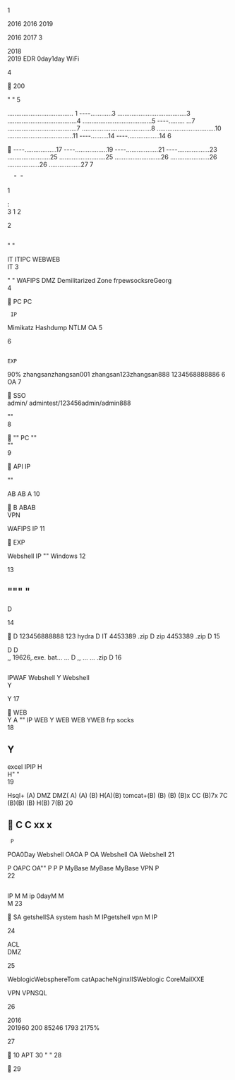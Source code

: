  
1

 
 
    
2016   2016 2019   
 
2016 
2017 
3

 
  
2018    
2019  EDR  0day1day WiFi  
  
 
4

 
200   
       
   " "
5

 
 
  ..................................... 1  ----............3 .......................................3 .......................................4 .......................................5  ----......... ...7 .......................................7 .......................................8 .................................10 .....................................11  ----..........14 ----..................14
6

 
----..................17 ----..................19 ----..................21 ----..................23  ........................25 ..........................25 ..........................26 ......................26 ..................26  ..................27
7

 
 

    
      " " 
    
1

 
   
:  
3 1  2  
   
2

 
 ----
   " "

   IT  ITIPC WEBWEB    
  IT
3

 
    

 " " WAFIPS 
  DMZ Demilitarized Zone 
  frpewsocksreGeorg  
4

 
  PC PC

     IP   
  Mimikatz Hashdump NTLM
 OA
5

 
  
6

 
 ----
    EXP   


  90%
zhangsanzhangsan001 zhangsan123zhangsan888 1234568888886 6 OA 
7

 
  SSO    
 admin/ admintest/123456admin/admin888     

""     
8

 
""
     PC 
  ""      
  ""  
9

 
API  IP 

   "" 
       
AB AB A
10

 
B ABAB  
 VPN     
    

 WAFIPS IP 
11

 
  EXP 
       
 Webshell    IP   "" Windows 
12

 
 
13

 
 ----
  """ "  
----
     
D   
 
14

 
D 123456888888 123 hydra 
D IT 
4453389 
.zip
D zip 
4453389 
.zip
 D
15

 

D  D  
,, 19626,.exe. bat... ...
D 
,, ... ...
.zip
 D 
16

 
----
  IPWAF Webshell 
Y Webshell   
 Y   
  
Y
17

 
WEB   
Y A   "" IP WEB 
Y WEB  WEB 
 YWEB frp socks  
18

 
  
Y   
----
   excel IPIP
H  
H" "  
19

 

Hsql+ (A) DMZ DMZ( A) (A) (B)
H(A)(B) tomcat+(B)  (B) (B) 
(B)x CC (B)7x 7C (B)(B) (B)
H(B) 7(B)
20

 
 C C xx x
----
     P
POA0Day Webshell OAOA 
P OA Webshell OA Webshell
21

 

P OAPC OA"" P
P    P  MyBase MyBase MyBase VPN 
P  
22

 
----
   IP   M 
M ip   0dayM 
M    
M
23

 
SA  getshellSA system   hash
M  IPgetshell    vpn
M IP 

24

 
 
  

 ACL  
 DMZ 
    
25

 

WeblogicWebsphereTom catApacheNginxIISWeblogic    CoreMailXXE  

VPN VPNSQL   

   
26

 
 
2016  
201960 200 85246 1793     2175% 
       
27

 
10 APT 30 
  " " 
28

 
29

